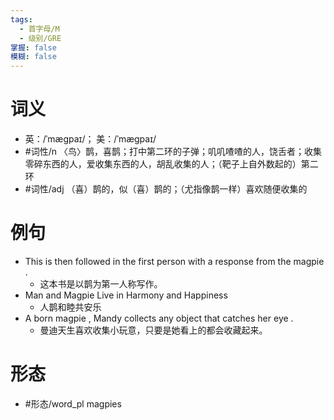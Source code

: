 ```yaml
---
tags:
  - 首字母/M
  - 级别/GRE
掌握: false
模糊: false
---
```

# 词义
- 英：/ˈmæɡpaɪ/； 美：/ˈmæɡpaɪ/
- #词性/n  〈鸟〉鹊，喜鹊；打中第二环的子弹；叽叽喳喳的人，饶舌者；收集零碎东西的人，爱收集东西的人，胡乱收集的人；（靶子上自外数起的）第二环
- #词性/adj  （喜）鹊的，似（喜）鹊的；（尤指像鹊一样）喜欢随便收集的
# 例句
- This is then followed in the first person with a response from the magpie .
	- 这本书是以鹊为第一人称写作。
- Man and Magpie Live in Harmony and Happiness
	- 人鹊和睦共安乐
- A born magpie , Mandy collects any object that catches her eye .
	- 曼迪天生喜欢收集小玩意，只要是她看上的都会收藏起来。
# 形态
- #形态/word_pl magpies
